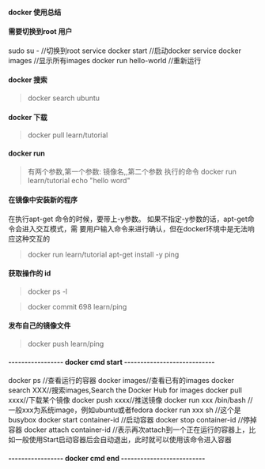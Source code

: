 

#### docker 使用总结


#### 需要切换到root 用户
sudo su -                       //切换到root
service docker start      //启动docker service
docker images              //显示所有images
docker run hello-world  //重新运行


#### docker 搜索

> docker  search ubuntu

#### docker 下载

> docker pull learn/tutorial

#### docker run

> 有两个参数,第一个参数: 镜像名,,第二个参数 执行的命令
> docker run learn/tutorial echo "hello word"

#### 在镜像中安装新的程序

在执行apt-get 命令的时候，要带上-y参数。
如果不指定-y参数的话，apt-get命令会进入交互模式，需
要用户输入命令来进行确认，但在docker环境中是无法响应这种交互的
> docker run learn/tutorial apt-get install -y ping

#### 获取操作的 id

> docker ps -l

> docker commit 698 learn/ping

#### 发布自己的镜像文件

>  docker push learn/ping


#### ----------------- docker cmd start  ----------------------------

docker ps //查看运行的容器
docker images//查看已有的images
docker search XXX//搜索images,Search the Docker Hub for images
docker pull xxxx//下载某个镜像
docker push xxxx//推送镜像
docker run xxx /bin/bash //一般xxx为系统image，例如ubuntu或者fedora
docker run xxx sh //这个是busybox
docker start container-id //启动容器
docker stop container-id //停掉容器
docker attach container-id //表示再次attach到一个正在运行的容器上，比如一般使用Start启动容器后会自动退出，此时就可以使用该命令进入容器


#### ----------------- docker cmd end --------------------------
